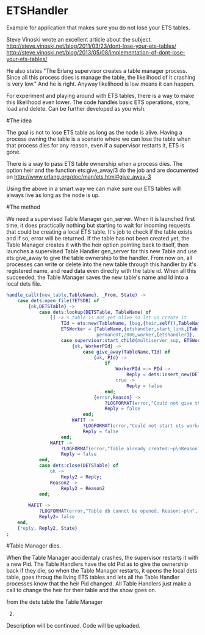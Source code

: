 ETSHandler
===========
Example for application that makes sure you do not lose your ETS tables.

Steve Vinoski wrote an excellent article about the subject.
http://steve.vinoski.net/blog/2011/03/23/dont-lose-your-ets-tables/
http://steve.vinoski.net/blog/2013/05/08/implementation-of-dont-lose-your-ets-tables/

He also states "The Erlang supervisor creates a table manager process. Since all this process does is manage the table, the likelihood of it crashing is very low."
And he is right. Anyway likelihood is low means it can happen.

For experiment and playing around with ETS tables, there is a way to make this likelihood even lower. The code handles basic ETS operations, store, load and delete. Can be further developed as you wish.

#The idea

The goal is not to lose ETS table as long as the node is alive. Having a process owning the table is a scenario where we can lose the table when that process dies for any reason, even if a supervisor restarts it, ETS is gone.

There is a way to pass ETS table ownership when a process dies. The option heir and the function ets:give_away/3 do the job and are documented on http://www.erlang.org/doc/man/ets.html#give_away-3

Using the above in a smart way we can make sure our ETS tables will always live as long as the node is up.

#The method

We need a supervised Table Manager gen_server. When it is launched first time, it does practically nothing but starting to wait for incoming requests that could be creating a local ETS table. It's job to check if the table exists and if so, error will be returned. If the table has not been created yet, the Table Manager creates it with the heir option pointing back to itself, then launches a supervised Table Handler gen_server for this new Table and use ets:give_away to give the table ownership to the handler. From now on, all processes can write or delete into the new table through this handler by it's registered name, and read data even direclty with the table id. When all this succeeded, the Table Manager saves the new table's name and Id into a local dets file.

```Erlang
handle_call({new_table,TableName}, _From, State) ->
	case dets:open_file(?ETSDB) of
		{ok,DETSTable} ->
			case dets:lookup(DETSTable, TableName) of
				[] -> % table is not yet alive so let us create it
					TId = ets:new(TableName, [bag,{heir,self(),TableName}]),
					ETSWorker = {TableName,{etshandler,start_link,[TableName]},
					  			 permanent,2000,worker,[etshandler]},
					case supervisor:start_child(multiserver_sup, ETSWorker) of
						{ok, WorkerPId} ->
							case give_away(TableName,TId) of
								{ok, PId} ->
									if
										WorkerPId =:= PId ->
											Reply = dets:insert_new(DETSTable, {TableName,TId});
										true ->
											Reply = false
									end;
								{error,Reason} ->
									?LOGFORMAT(error,"Could not give the table ~p to worker ~p\nReason:~p\n",[TableName,WorkerPId,Reason]),
									Reply = false
							end;
						WAFIT ->
							?LOGFORMAT(error,"Could not start ets worker for table:~p\nReason:~p\n",[TableName,WAFIT]),
							Reply = false
					end;
				WAFIT ->
					?LOGFORMAT(error,"Table already created:~p\nReason:~p\n",[TableName,WAFIT]),
					Reply = false
			end,
			case dets:close(DETSTable) of
				ok ->
					Reply2 = Reply;
				Reason2 ->
					Reply2 = Reason2
			end;
				  
		WAFIT ->
			?LOGFORMAT(error,"Table db cannot be opened. Reason:~p\n",[WAFIT]),
			Reply2= false
	end,
	{reply, Reply2, State}
;

```
#Table Manager dies.

When the Table Manager accidentaly crashes, the supervisor restarts it with a new Pid. The Table Handlers have the old Pid as to give the ownership back if they die, so when the Table Manager restarts, it opens the local dets table, goes throug the living ETS tables and lets all the Table Handler processes know that the heir Pid changed. All Table Handlers just make a call to change the heir for their table and the show goes on.

from the dets table the Table Manager 

2. 
Description will be continued.
Code will be uploaded.
